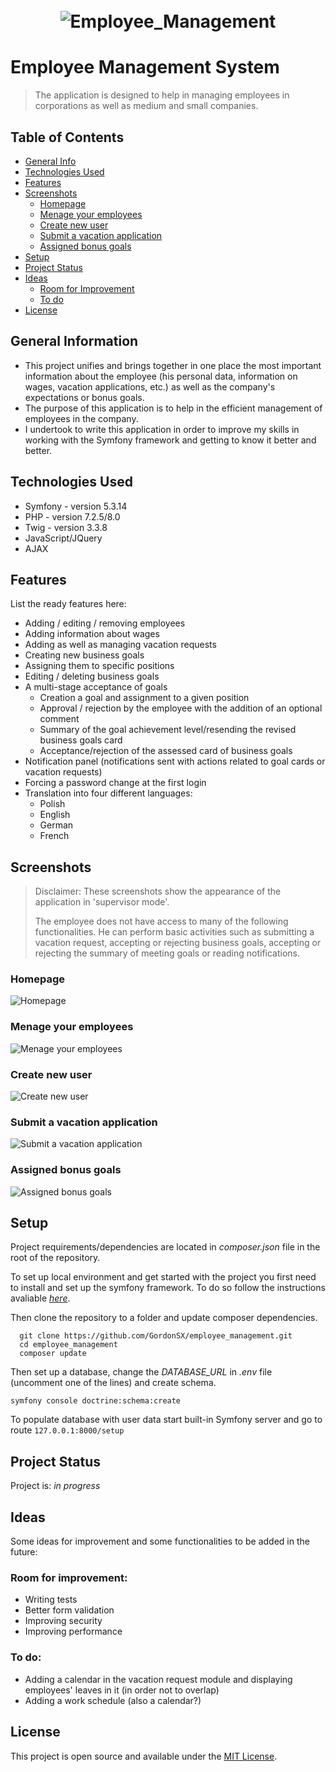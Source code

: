 <h1 align="center">
  <br>
    <img src="./public/img/Employee_Management.png" alt="Employee_Management"></a>
  <br>
</h1>

# Employee Management System
> The application is designed to help in managing employees in corporations as well as medium and small companies.
<!--  Live demo [_here_](https://first-app-mayby.herokuapp.com/login). --> <!-- If you have the project hosted somewhere, include the link here. -->

## Table of Contents
* [General Info](#general-information)
* [Technologies Used](#technologies-used)
* [Features](#features)
* [Screenshots](#screenshots)
  * [Homepage](#homepage)
  * [Menage your employees](#menage-your-employees)
  * [Create new user](#create-new-user)
  * [Submit a vacation application](#submit-a-vacation-application)
  * [Assigned bonus goals](#assigned-bonus-goals)
* [Setup](#setup)
* [Project Status](#project-status)
* [Ideas](#ideas)
  * [Room for Improvement](#room-for-improvement)
  * [To do](#to-do)
* [License](#license) 


## General Information
- This project unifies and brings together in one place the most important information about the employee (his personal data, information on wages, vacation applications, etc.) as well as the company's expectations or bonus goals.
- The purpose of this application is to help in the efficient management of employees in the company.
- I undertook to write this application in order to improve my skills in working with the Symfony framework and getting to know it better and better.


## Technologies Used
- Symfony - version 5.3.14
- PHP - version 7.2.5/8.0
- Twig - version 3.3.8
- JavaScript/JQuery
- AJAX


## Features
List the ready features here:
- Adding / editing / removing employees
- Adding information about wages
- Adding as well as managing vacation requests
- Creating new business goals
- Assigning them to specific positions
- Editing / deleting business goals
- A multi-stage acceptance of goals
  - Creation a goal and assignment to a given position
  - Approval / rejection by the employee with the addition of an optional comment
  - Summary of the goal achievement level/resending the revised business goals card
  - Acceptance/rejection of the assessed card of business goals
- Notification panel (notifications sent with actions related to goal cards or vacation requests)
- Forcing a password change at the first login
- Translation into four different languages:
  - Polish
  - English
  - German
  - French

## Screenshots
>Disclaimer: These screenshots show the appearance of the application in 'supervisor mode'. 
> 
>The employee does not have access to many of the following functionalities. He can perform basic activities such as submitting a vacation request, accepting or rejecting business goals, accepting or rejecting the summary of meeting goals or reading notifications.
### Homepage

![Homepage](./public/img/preview_en.jpg) 

### Menage your employees
![Menage your employees](./public/img/preview2_en.jpg ) 

### Create new user
![Create new user](./public/img/preview3_en.jpg )

### Submit a vacation application
![Submit a vacation application](./public/img/preview4_en.jpg )

### Assigned bonus goals
![Assigned bonus goals](./public/img/preview5_en.jpg )

## Setup
Project requirements/dependencies are located in _composer.json_ file in the root of the repository.

To set up local environment and get started with the project you first need to install and set up the symfony framework.
To do so follow the instructions avaliable [_here_](https://symfony.com/doc/5.4/setup.html#technical-requirements).

Then clone the repository to a folder and update composer dependencies.

```
  git clone https://github.com/GordonSX/employee_management.git
  cd employee_management
  composer update
```

Then set up a database, change the _DATABASE_URL_ in _.env_ file (uncomment one of the lines) and create schema.  
```
symfony console doctrine:schema:create
```

To populate database with user data start built-in Symfony server and go to route `127.0.0.1:8000/setup`

## Project Status
Project is: _in progress_ 

## Ideas
Some ideas for improvement and some functionalities to be added in the future:

### Room for improvement:
- Writing tests
- Better form validation
- Improving security
- Improving performance

### To do:
- Adding a calendar in the vacation request module and displaying employees' leaves in it (in order not to overlap)
- Adding a work schedule (also a calendar?)

## License
This project is open source and available under the [MIT License](License).
